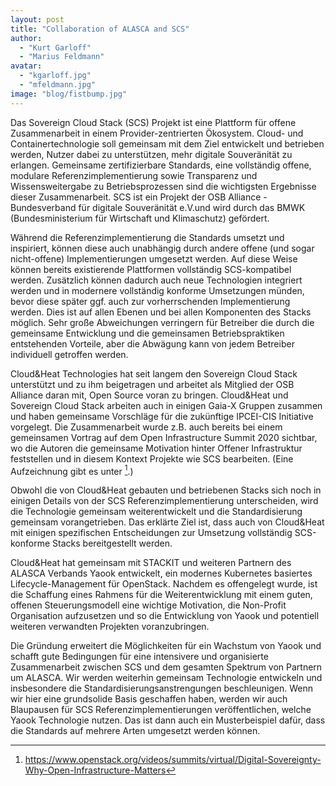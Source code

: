 ```yaml
---
layout: post
title: "Collaboration of ALASCA and SCS"
author:
  - "Kurt Garloff"
  - "Marius Feldmann"
avatar:
  - "kgarloff.jpg"
  - "mfeldmann.jpg"
image: "blog/fistbump.jpg"
---
```


Das Sovereign Cloud Stack (SCS) Projekt ist eine Plattform für offene
Zusammenarbeit in einem Provider-zentrierten Ökosystem. Cloud- und
Containertechnologie soll gemeinsam mit dem Ziel entwickelt und betrieben
werden, Nutzer dabei zu unterstützen, mehr digitale Souveränität zu erlangen.
Gemeinsame zertifizierbare Standards, eine vollständig offene, modulare
Referenzimplementierung sowie Transparenz und Wissensweitergabe zu
Betriebsprozessen sind die wichtigsten Ergebnisse dieser Zusammenarbeit. SCS
ist ein Projekt der OSB Alliance - Bundesverband für digitale Souveränität
e.V.und wird durch das BMWK (Bundesministerium für Wirtschaft und Klimaschutz)
gefördert.

Während die Referenzimplementierung die Standards umsetzt und inspiriert,
können diese auch unabhängig durch andere offene (und sogar nicht-offene)
Implementierungen umgesetzt werden. Auf diese Weise können bereits existierende
Plattformen vollständig SCS-kompatibel werden. Zusätzlich können dadurch auch
neue Technologien integriert werden und in modernere vollständig konforme
Umsetzungen münden, bevor diese später ggf. auch zur vorherrschenden
Implementierung werden. Dies ist auf allen Ebenen und bei allen Komponenten des
Stacks möglich. Sehr große Abweichungen verringern  für Betreiber die durch die
gemeinsame Entwicklung und die gemeinsamen Betriebspraktiken entstehenden
Vorteile, aber die Abwägung kann von jedem Betreiber individuell getroffen
werden.

Cloud&Heat Technologies hat seit langem den Sovereign Cloud Stack unterstützt
und zu ihm beigetragen und arbeitet als Mitglied der OSB Alliance daran mit,
Open Source voran zu bringen. Cloud&Heat und Sovereign Cloud Stack arbeiten
auch in einigen Gaia-X Gruppen zusammen und haben gemeinsame Vorschläge für die
zukünftige IPCEI-CIS Initiative vorgelegt. Die Zusammenarbeit wurde z.B. auch
bereits bei einem gemeinsamen Vortrag auf dem Open Infrastructure Summit 2020
sichtbar, wo die Autoren die gemeinsame Motivation hinter Offener Infrastruktur
feststellen und in diesem Kontext Projekte wie SCS bearbeiten. (Eine
Aufzeichnung gibt es unter [^OpenInfra].)

Obwohl die von Cloud&Heat gebauten und betriebenen Stacks sich noch in einigen
Details von der SCS Referenzimplementierung unterscheiden, wird die Technologie
gemeinsam weiterentwickelt und die Standardisierung gemeinsam vorangetrieben.
Das erklärte Ziel ist, dass auch von Cloud&Heat mit einigen spezifischen
Entscheidungen zur Umsetzung vollständig SCS-konforme Stacks bereitgestellt
werden.

Cloud&Heat hat gemeinsam mit STACKIT und weiteren Partnern des ALASCA Verbands
Yaook entwickelt, ein modernes Kubernetes basiertes  Lifecycle-Management für
OpenStack. Nachdem es offengelegt wurde, ist die Schaffung eines Rahmens für
die Weiterentwicklung mit einem guten, offenen Steuerungsmodell eine wichtige
Motivation, die Non-Profit Organisation aufzusetzen und so die Entwicklung von
Yaook und potentiell weiteren verwandten Projekten voranzubringen.

Die Gründung erweitert die Möglichkeiten für ein Wachstum von Yaook und schafft
gute Bedingungen für eine intensivere und organisierte Zusammenarbeit zwischen
SCS und dem gesamten Spektrum von Partnern um ALASCA. Wir werden weiterhin
gemeinsam Technologie entwickeln und insbesondere die
Standardisierungsanstrengungen beschleunigen. Wenn wir hier eine grundsolide
Basis geschaffen haben, werden wir auch Blaupausen für SCS
Referenzimplementierungen veröffentlichen, welche Yaook Technologie nutzen. Das
ist dann auch ein Musterbeispiel dafür, dass die Standards auf mehrere Arten
umgesetzt werden können.

[^OpenInfra]: <https://www.openstack.org/videos/summits/virtual/Digital-Sovereignty-Why-Open-Infrastructure-Matters>
